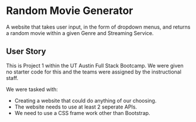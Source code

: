 # Random Movie Generator

A website that takes user input, in the form of dropdown menus, and returns a random movie within a given Genre and Streaming Service.

## User Story

This is Project 1 within the UT Austin Full Stack Bootcamp. We were given no starter code for this and the teams were assigned by the instructional staff.

We were tasked with:
- Creating a website that could do anything of our choosing.
- The website needs to use at least 2 seperate APIs.
- We need to use a CSS frame work other than Bootstrap.